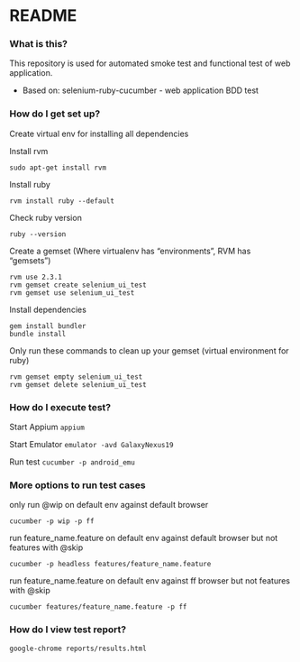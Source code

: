 # README #

### What is this? ###

This repository is used for automated smoke test and functional test of web application.

* Based on: selenium-ruby-cucumber - web application BDD test

### How do I get set up? ###

Create virtual env for installing all dependencies

Install rvm

`sudo apt-get install rvm`

Install ruby

`rvm install ruby --default`

Check ruby version

`ruby --version`

Create a gemset (Where virtualenv has “environments”, RVM has “gemsets”)
```
rvm use 2.3.1
rvm gemset create selenium_ui_test
rvm gemset use selenium_ui_test
```

Install dependencies
```
gem install bundler
bundle install
```

Only run these commands to clean up your gemset (virtual environment for ruby)
```
rvm gemset empty selenium_ui_test
rvm gemset delete selenium_ui_test
```

### How do I execute test? ###

Start Appium
`appium`

Start Emulator
`emulator -avd GalaxyNexus19`

Run test
`cucumber -p android_emu`


### More options to run test cases ###

only run @wip on default env against default browser

`cucumber -p wip -p ff`

run feature_name.feature on default env against default browser but not features with @skip

`cucumber -p headless features/feature_name.feature`

run feature_name.feature on default env against ff browser but not features with @skip

`cucumber features/feature_name.feature -p ff`

### How do I view test report? ###
```
google-chrome reports/results.html
```
